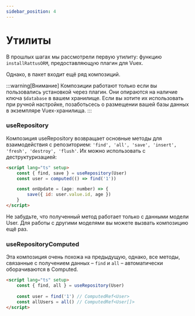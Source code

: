 ```yaml
---
sidebar_position: 4
---
```


# Утилиты

В прошлых шагах мы рассмотрели первую утилиту: функцию `installRattusORM`, 
предоставляющую плагин для Vuex. 

Однако, в пакет входит ещё ряд композиций. 

:::warning[Внимание]
Композиции работают только если вы пользовались установкой через плагин. 
Они опираются на наличие ключа `$database` в вашем хранилище. Если вы хотите
их использовать при ручной настройке, позаботьсесь о размещении вашей базы 
данных в экземпляре Vuex-хранилища.
:::

### useRepository

Композиция useRepository возвращает основные методы для взаимодействия с репозиторием:
`'find', 'all', 'save', 'insert', 'fresh', 'destroy', 'flush'`. Их можно использовать
с деструктуризацией:

```html
<script lang="ts" setup>
    const { find, save } = useRepository(User)
    const user = computed(() => find('1'))

    const onUpdate = (age: number) => {
        save({ id: user.value.id, age })
    }
</script>
```

Не забудьте, что полученный метод работает только с данными модели User.
Для работы с другими моделями вы можете вызвать композицию
ещё раз. 

### useRepositoryComputed
Эта композиция очень похожа на предыдущую, однако, 
все методы, связанные с получением данных – 
`find` и `all` – автоматически оборачиваются в 
Computed. 
```html
<script lang="ts" setup>
    const { find, all } = useRepository(User)
    
    const user = find('1') // ComputedRef<User>
    const allUsers = all() // ComputedRef<User[]>
</script>
```
